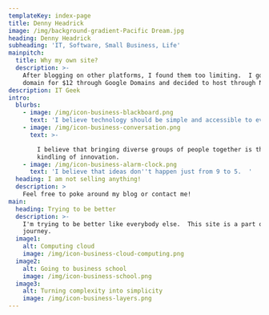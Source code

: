 ```yaml
---
templateKey: index-page
title: Denny Headrick
image: /img/background-gradient-Pacific Dream.jpg
heading: Denny Headrick
subheading: 'IT, Software, Small Business, Life'
mainpitch:
  title: Why my own site?
  description: >-
    After blogging on other platforms, I found them too limiting.  I got my own
    domain for $12 through Google Domains and decided to host through Netlify.
description: IT Geek
intro:
  blurbs:
    - image: /img/icon-business-blackboard.png
      text: 'I believe technology should be simple and accessible to everybody.  '
    - image: /img/icon-business-conversation.png
      text: >-

        I believe that bringing diverse groups of people together is the truest
        kindling of innovation.
    - image: /img/icon-business-alarm-clock.png
      text: 'I believe that ideas don''t happen just from 9 to 5.  '
  heading: I am not selling anything!
  description: >
    Feel free to poke around my blog or contact me!
main:
  heading: Trying to be better
  description: >-
    I'm trying to be better like everybody else.  This site is a part of that
    journey.
  image1:
    alt: Computing cloud
    image: /img/icon-business-cloud-computing.png
  image2:
    alt: Going to business school
    image: /img/icon-business-school.png
  image3:
    alt: Turning complexity into simplicity
    image: /img/icon-business-layers.png
---
```


